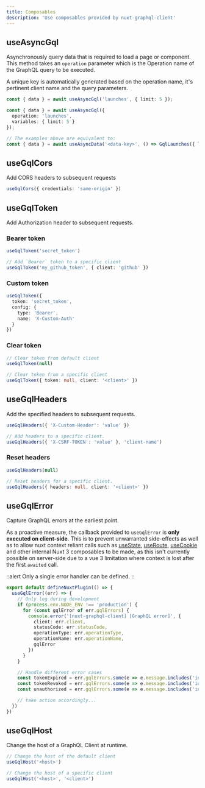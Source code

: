 ```yaml
---
title: Composables
description: 'Use composables provided by nuxt-graphql-client'
---
```


## useAsyncGql

Asynchronously query data that is required to load a page or component. This method takes an `operation` parameter which is the Operation name of the GraphQL query to be executed.

A unique key is automatically generated based on the operation name, it's pertinent client name and the query parameters.

```ts
const { data } = await useAsyncGql('launches', { limit: 5 });

const { data } = await useAsyncGql({
  operation: 'launches',
  variables: { limit: 5 }
});

// The examples above are equivalent to:
const { data } = await useAsyncData('<data-key>', () => GqlLaunches({ limit: 5 }))
```

## useGqlCors

Add CORS headers to subsequent requests

```ts
useGqlCors({ credentials: 'same-origin' })
```

## useGqlToken

Add Authorization header to subsequent requests.

### Bearer token

```ts
useGqlToken('secret_token')

// Add `Bearer` token to a specific client
useGqlToken('my_github_token', { client: 'github' })
```

### Custom token

```ts
useGqlToken({
  token: 'secret_token',
  config: {
    type: 'Bearer',
    name: 'X-Custom-Auth'
  }
})
```

### Clear token

```ts
// Clear token from default client
useGqlToken(null)

// Clear token from a specific client
useGqlToken({ token: null, client: '<client>' })
```

## useGqlHeaders

Add the specified headers to subsequent requests.

```ts
useGqlHeaders({ 'X-Custom-Header': 'value' })

// Add headers to a specific client.
useGqlHeaders({ 'X-CSRF-TOKEN': 'value' }, 'client-name')
```

### Reset headers

```ts
useGqlHeaders(null)

// Reset headers for a specific client.
useGqlHeaders({ headers: null, client: '<client>' })
```

## useGqlError

Capture GraphQL errors at the earliest point.

As a proactive measure, the callback provided to `useGqlError` is **only executed on client-side**. This is to prevent unwarranted side-effects as well as to allow nuxt context reliant calls such as [useState](https://v3.nuxtjs.org/api/composables/use-state), [useRoute](https://v3.nuxtjs.org/api/composables/use-route), [useCookie](https://v3.nuxtjs.org/api/composables/use-cookie) and other internal Nuxt 3 composables to be made, as this isn't currently possible on server-side due to a vue 3 limitation where context is lost after the first `awaited` call.

::alert
Only a single error handler can be defined.
::

```ts [plugins/onError.ts]
export default defineNuxtPlugin(() => {
  useGqlError((err) => {
    // Only log during development
    if (process.env.NODE_ENV !== 'production') {
      for (const gqlError of err.gqlErrors) {
        console.error('[nuxt-graphql-client] [GraphQL error]', {
          client: err.client,
          statusCode: err.statusCode,
          operationType: err.operationType,
          operationName: err.operationName,
          gqlError
        })
      }
    }

    // Handle different error cases
    const tokenExpired = err.gqlErrors.some(e => e.message.includes('id-token-expired'))
    const tokenRevoked = err.gqlErrors.some(e => e.message.includes('id-token-revoked'))
    const unauthorized = err.gqlErrors.some(e => e.message.includes('invalid-claims') || e.message.includes('insufficient-permission'))

    // take action accordingly...
  })
})

```

## useGqlHost

Change the host of a GraphQL Client at runtime.

```ts
// Change the host of the default client
useGqlHost('<host>')

// Change the host of a specific client
useGqlHost('<host>', '<client>')
```
